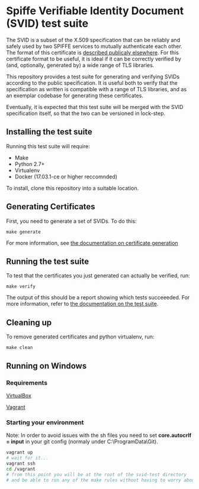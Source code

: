 # Spiffe Verifiable Identity Document (SVID) test suite

The SVID is a subset of the X.509 specification that can be reliably and safely used by two SPIFFE services to mutually authenticate each other. The format of this certificate is [described publicaly elsewhere](https://github.com/spiffe/svid). For this certificate format to be useful, it is ideal if
it can be correctly verified by (and, optionally, generated by) a wide range of TLS libraries.

This repository provides a test suite for generating and verifying SVIDs according to the public specification. It is useful both to verify that the specification as written is compatible with a range of TLS libraries, and as an exemplar codebase for generating these certificates.

Eventually, it is expected that this test suite will be merged with the SVID specification itself, so
that the two can be versioned in lock-step.

## Installing the test suite

Running this test suite will require:
* Make
* Python 2.7+
* Virtualenv
* Docker (17.03.1-ce or higher reccomnded)

To install, clone this repository into a suitable location.

## Generating Certificates

First, you need to generate a set of SVIDs. To do this:

```
make generate
```

For more information, see [the documentation on certificate generation](generate/README.md)

## Running the test suite

To test that the certificates you just generated can actually be verified, run:

```
make verify
```

The output of this should be a report showing which tests succeeeded. For more information,
refer to [the documentation on the test suite](verify/README.md).

## Cleaning up

To remove generated certificates and python virtualenv, run:

```
make clean
```

## Running on Windows

### Requirements

[VirtualBox](https://www.virtualbox.org/wiki/Downloads)

[Vagrant](https://www.vagrantup.com/downloads.html)

### Starting your environment

Note: In order to avoid issues with the sh files you need to set **core.autocrlf = input** in your git config (normaly under C:\ProgramData\Git).

```bash
vagrant up
# wait for it...
vagrant ssh
cd /vagrant
# from this point you will be at the root of the svid-test directory
# and be able to run any of the make rules without having to worry about the requirements.
```
